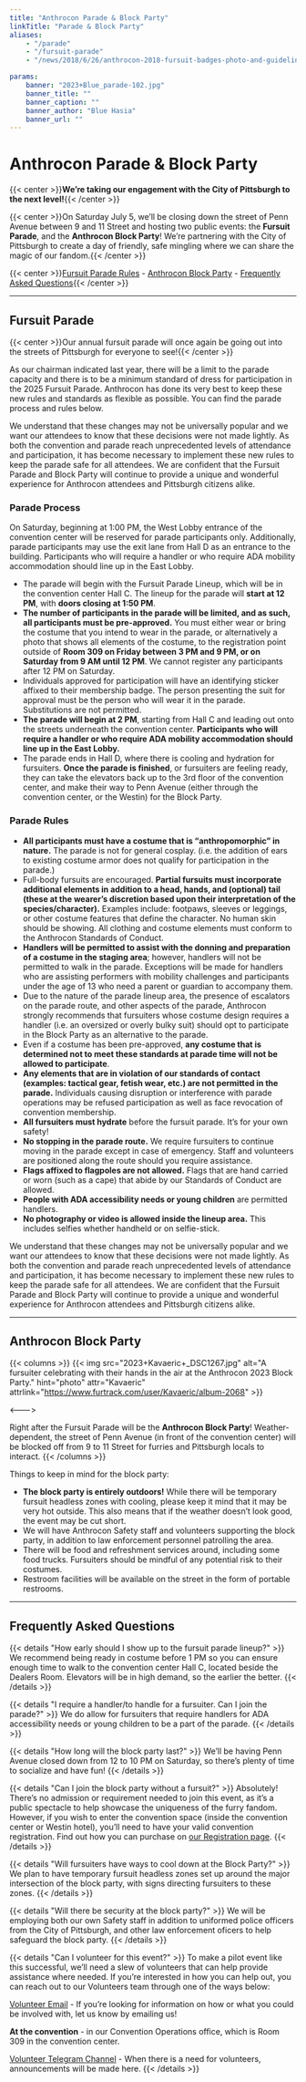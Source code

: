 ```yaml
---
title: "Anthrocon Parade & Block Party"
linkTitle: "Parade & Block Party"
aliases:
    - "/parade"
    - "/fursuit-parade"
    - "/news/2018/6/26/anthrocon-2018-fursuit-badges-photo-and-guidelines"

params:
    banner: "2023+Blue_parade-102.jpg"
    banner_title: ""
    banner_caption: ""
    banner_author: "Blue Hasia"
    banner_url: ""
---
```


# Anthrocon Parade & Block Party

{{< center >}}**We’re taking our engagement with the City of Pittsburgh to the next level!**{{< /center >}}

{{< center >}}On Saturday July 5, we’ll be closing down the street of Penn Avenue between 9 and 11 Street and hosting two public events: the **Fursuit Parade**, and the **Anthrocon Block Party**! We’re partnering with the City of Pittsburgh to create a day of friendly, safe mingling where we can share the magic of our fandom.{{< /center >}}

{{< center >}}[Fursuit Parade Rules](#fursuit-parade) - [Anthrocon Block Party](#anthrocon-block-party) - [Frequently Asked Questions](#frequently-asked-questions){{< /center >}}

***

## Fursuit Parade

{{< center >}}Our annual fursuit parade will once again be going out into the streets of Pittsburgh for everyone to see!{{< /center >}}

As our chairman indicated last year, there will be a limit to the parade capacity and there is to be a minimum standard of dress for participation in the 2025 Fursuit Parade. Anthrocon has done its very best to keep these new rules and standards as flexible as possible. You can find the parade process and rules below.

We understand that these changes may not be universally popular and we want our attendees to know that these decisions were not made lightly. As both the convention and parade reach unprecedented levels of attendance and participation, it has become necessary to implement these new rules to keep the parade safe for all attendees. We are confident that the Fursuit Parade and Block Party will continue to provide a unique and wonderful experience for Anthrocon attendees and Pittsburgh citizens alike.

### Parade Process

On Saturday, beginning at 1:00 PM, the West Lobby entrance of the convention center will be reserved for parade participants only. Additionally, parade participants may use the exit lane from Hall D as an entrance to the building. Participants who will require a handler or who require ADA mobility accommodation should line up in the East Lobby.

- The parade will begin with the Fursuit Parade Lineup, which will be in the convention center Hall C. The lineup for the parade will **start at 12 PM**, with **doors closing at 1:50 PM**.
- **The number of participants in the parade will be limited, and as such, all participants must be pre-approved.** You must either wear or bring the costume that you intend to wear in the parade, or alternatively a photo that shows all elements of the costume, to the registration point outside of **Room 309 on Friday between 3 PM and 9 PM, or on Saturday from 9 AM until 12 PM**. We cannot register any participants after 12 PM on Saturday.
- Individuals approved for participation will have an identifying sticker affixed to their membership badge. The person presenting the suit for approval must be the person who will wear it in the parade. Substitutions are not permitted.
- **The parade will begin at 2 PM**, starting from Hall C and leading out onto the streets underneath the convention center. **Participants who will require a handler or who require ADA mobility accommodation should line up in the East Lobby.**
- The parade ends in Hall D, where there is cooling and hydration for fursuiters. **Once the parade is finished**, or fursuiters are feeling ready, they can take the elevators back up to the 3rd floor of the convention center, and make their way to Penn Avenue (either through the convention center, or the Westin) for the Block Party.

### Parade Rules

- **All participants must have a costume that is “anthropomorphic” in nature.** The parade is not for general cosplay. (i.e. the addition of ears to existing costume armor does not qualify for participation in the parade.)
- Full-body fursuits are encouraged. **Partial fursuits must incorporate additional elements in addition to a head, hands, and (optional) tail (these at the wearer’s discretion based upon their interpretation of the species/character).** Examples include: footpaws, sleeves or leggings, or other costume features that define the character. No human skin should be showing. All clothing and costume elements must conform to the Anthrocon Standards of Conduct.
- **Handlers will be permitted to assist with the donning and preparation of a costume in the staging area**; however, handlers will not be permitted to walk in the parade. Exceptions will be made for handlers who are assisting performers with mobility challenges and participants under the age of 13 who need a parent or guardian to accompany them.
- Due to the nature of the parade lineup area, the presence of escalators on the parade route, and other aspects of the parade, Anthrocon strongly recommends that fursuiters whose costume design requires a handler (i.e. an oversized or overly bulky suit) should opt to participate in the Block Party as an alternative to the parade.
- Even if a costume has been pre-approved, **any costume that is determined not to meet these standards at parade time will not be allowed to participate**.
- **Any elements that are in violation of our standards of contact (examples: tactical gear, fetish wear, etc.) are not permitted in the parade.** Individuals causing disruption or interference with parade operations may be refused participation as well as face revocation of convention membership.
- **All fursuiters must hydrate** before the fursuit parade. It’s for your own safety!
- **No stopping in the parade route.** We require fursuiters to continue moving in the parade except in case of emergency. Staff and volunteers are positioned along the route should you require assistance.
- **Flags affixed to flagpoles are not allowed.** Flags that are hand carried or worn (such as a cape) that abide by our Standards of Conduct are allowed.
- **People with ADA accessibility needs or young children** are permitted handlers.
- **No photography or video is allowed inside the lineup area.** This includes selfies whether handheld or on selfie-stick.

We understand that these changes may not be universally popular and we want our attendees to know that these decisions were not made lightly. As both the convention and parade reach unprecedented levels of attendance and participation, it has become necessary to implement these new rules to keep the parade safe for all attendees. We are confident that the Fursuit Parade and Block Party will continue to provide a unique and wonderful experience for Anthrocon attendees and Pittsburgh citizens alike.

***

## Anthrocon Block Party

{{< columns >}}
{{< img src="2023+Kavaeric+_DSC1267.jpg" alt="A fursuiter celebrating with their hands in the air at the Anthrocon 2023 Block Party." hint="photo" attr="Kavaeric" attrlink="https://www.furtrack.com/user/Kavaeric/album-2068" >}}

<--->

Right after the Fursuit Parade will be the **Anthrocon Block Party**! Weather-dependent, the street of Penn Avenue (in front of the convention center) will be blocked off from 9 to 11 Street for furries and Pittsburgh locals to interact.
{{< /columns >}}

Things to keep in mind for the block party:

- **The block party is entirely outdoors!** While there will be temporary fursuit headless zones with cooling, please keep it mind that it may be very hot outside. This also means that if the weather doesn’t look good, the event may be cut short.
- We will have Anthrocon Safety staff and volunteers supporting the block party, in addition to law enforcement personnel patrolling the area.
- There will be food and refreshment services around, including some food trucks. Fursuiters should be mindful of any potential risk to their costumes.
- Restroom facilities will be available on the street in the form of portable restrooms.

***

## Frequently Asked Questions

{{< details "How early should I show up to the fursuit parade lineup?" >}}
We recommend being ready in costume before 1 PM so you can ensure enough time to walk to the convention center Hall C, located beside the Dealers Room. Elevators will be in high demand, so the earlier the better.
{{< /details >}}

{{< details "I require a handler/to handle for a fursuiter. Can I join the parade?" >}}
We do allow for fursuiters that require handlers for ADA accessibility needs or young children to be a part of the parade.
{{< /details >}}

{{< details "How long will the block party last?" >}}
We’ll be having Penn Avenue closed down from 12 to 10 PM on Saturday, so there’s plenty of time to socialize and have fun!
{{< /details >}}

{{< details "Can I join the block party without a fursuit?" >}}
Absolutely! There’s no admission or requirement needed to join this event, as it’s a public spectacle to help showcase the uniqueness of the furry fandom. However, if you wish to enter the convention space (inside the convention center or Westin hotel), you’ll need to have your valid convention registration. Find out how you can purchase on [our Registration page](/registration).
{{< /details >}}

{{< details "Will fursuiters have ways to cool down at the Block Party?" >}}
We plan to have temporary fursuit headless zones set up around the major intersection of the block party, with signs directing fursuiters to these zones.
{{< /details >}}

{{< details "Will there be security at the block party?" >}}
We will be employing both our own Safety staff in addition to uniformed police officers from the City of Pittsburgh, and other law enforcement oficers to help safeguard the block party.
{{< /details >}}

{{< details "Can I volunteer for this event?" >}}
To make a pilot event like this successful, we’ll need a slew of volunteers that can help provide assistance where needed. If you’re interested in how you can help out, you can reach out to our Volunteers team through one of the ways below:

[Volunteer Email](mailto:volunteer@anthrocon.org) - If you’re looking for information on how or what you could be involved with, let us know by emailing us!

**At the convention** - in our Convention Operations office, which is Room 309 in the convention center.

[Volunteer Telegram Channel](https://t.me/acvolunteer) - When there is a need for volunteers, announcements will be made here.
{{< /details >}}
